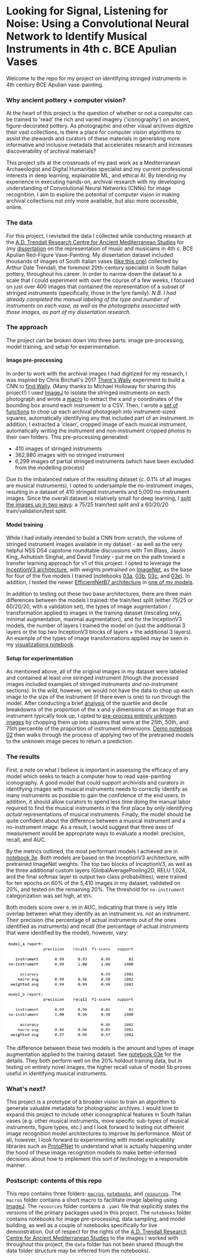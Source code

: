 # Looking for Signal, Listening for Noise: Using a Convolutional Neural Network to Identify Musical Instruments in 4th c. BCE Apulian Vases

Welcome to the repo for my project on identifying stringed instruments in 4th century BCE Apulian vase-painting.

### Why ancient pottery + computer vision?
At the heart of this project is the question of whether or not a computer can be trained to 'read' the rich and varied imagery ('iconography') on ancient, figure-decorated pottery. As photographic and other visual archives digitize their vast collections, is there a place for computer vision algorithms to assist the stewards and curators of these materials in generating more informative and inclusive metadata that accelerates research and increases discoverability of archival materials?

This project sits at the crossroads of my past work as a Mediterranean Archaeologist and Digital Humanities specialist and my current professional interests in deep learning, explainable ML, and ethical AI. By blending my experience in executing hands-on, archival research with my developing understanding of Convolutional Neural Networks (CNNs) for image recognition, I aim to explore the potential of computer vision in making archival collections not only more available, but also more *accessible*, online.

### The data
For this project, I revisited the data I collected while conducting research at the [A.D. Trendall Research Centre for Ancient Mediterranean Studies](https://www.latrobe.edu.au/trendall) for (my [dissertation](http://dx.doi.org/10.18130/V3RG67) on the representation of music and musicians in 4th c. BCE Apulian Red-Figure Vase-Painting. My dissertation dataset included thousands of images of South Italian vases ([like this one](https://blogs.getty.edu/iris/ancient-vase-presents-a-whos-who-of-the-underworld-2/)) collected by Arthur Dale Trendall, the foremost 20th-century specialist in South Italian pottery, throughout his career. In order to narrow down the dataset to a scale that I could experiment with over the course of a few weeks, I focused on just over 400 images that contained the representation of a subset of stringed instruments (specifically, those in the lyre family). *N.B. I had already completed the manual labeling of the type and number of instruments on each vase, as well as the photographs associated with those images, as part of my dissertation research.*

### The approach
The project can be broken down into three parts: image pre-processing, model training, and setup for experimentation.

#### Image pre-processing
In order to work with the archival images I had digitized for my research, I was inspired by Chris Birchall's 2017 [There's Wally](https://github.com/cb372/theres-wally) experiment to build a CNN to [find Wally](https://tech.ovoenergy.com/cheating-at-wheres-wally/). (Many thanks to Michael Holloway for sharing this project!) I used [ImageJ](https://imagej.nih.gov/ij/) to isolate the stringed instruments on each photograph and wrote a [macro](https://github.com/vai2fc/ds4-cv-vases/blob/main/macros/get_coordinates_macro.ijm) to extract the x and y coordinates of the bounding box around each instrument to a CSV. Then, I wrote a [set of functions](https://github.com/vai2fc/ds4-cv-vases/blob/main/notebooks/01_image-preprocessing.ipynb) to chop up each archival photograph into instrument-sized squares, automatically identifying any that included part of an instrument. In addition, I extracted a 'clean', cropped image of each musical instrument, automatically writing the instrument and non-instrument cropped photos to their own folders. This pre-processing generated:
* 410 images of stringed instruments
* 362,980 images with no stringed instrument
* 6,299 images of partial stringed instruments (which have been excluded from the modelling process)

Due to the imbalanced nature of the resulting dataset (c. 0.1% of all images are musical instruments), I opted to undersample the no-instrument images, resulting in a dataset of 410 stringed instruments and 5,000 no-instrument images. Since the overall dataset is relatively small for deep learning, I [split the images up in two ways](https://github.com/vai2fc/ds4-cv-vases/blob/main/notebooks/02_dataset-sampling.ipynb): a 75/25 train/test split and a 60/20/20 train/validation/test split.

#### Model training
While I had initially intended to build a CNN from scratch, the volume of stringed instrument images available in my dataset - as well as the very helpful NSS DS4 capstone roundtable discussions with Tim Blass, Jason King, Ashutosh Singhal, and David Tinsley - put me on the path toward a transfer learning approach for v1 of this project. I opted to leverage the [InceptionV3 architecture](https://keras.io/api/applications/inceptionv3/), with weights pretrained on [ImageNet](https://www.image-net.org/), as the base for four of the five models I trained (notebooks [03a](https://github.com/vai2fc/ds4-cv-vases/blob/main/notebooks/03a_inceptionv3-model-train75-test25-base.ipynb), [03b](https://github.com/vai2fc/ds4-cv-vases/blob/main/notebooks/03b_inceptionv3-model-train75-test25-w-image-augmentation.ipynb), [03c](https://github.com/vai2fc/ds4-cv-vases/blob/main/notebooks/03c_inceptionv3-model-train60-validate20-test20-w-image-augmentation.ipynb), and [03e](https://github.com/vai2fc/ds4-cv-vases/blob/main/notebooks/03e_inceptionv3-model-train60-validate20-test20-w-image-augmentation-and-additional-training-layers.ipynb)). In addition, I tested the newer [EfficientNetB7 architecture](https://keras.io/api/applications/efficientnet/#efficientnetb7-function) in [one of my models](https://github.com/vai2fc/ds4-cv-vases/blob/main/notebooks/03d_efficientnetb7-model-train60-val20-test20.ipynb).

In addition to testing out these two base architectures, there are three main differences between the models I trained: the train/test split (either 75/25 or 60/20/20, with a validation set), the types of image augmentation / transformation applied to images in the training dataset (rescaling only, minimal augmentation, maximal augmentation), and for the InceptionV3 models, the number of layers I trained the model on (just the additional 3 layers or the top two InceptionV3 blocks of layers + the additional 3 layers). An example of the types of image transformations applied may be seen in my [visualizations notebook](https://github.com/vai2fc/ds4-cv-vases/blob/main/notebooks/04_visualizations.ipynb).

#### Setup for experimentation
As mentioned above, all of the original images in my dataset were labeled and contained at least one stringed instrument (though the processed images included examples of stringed instruments *and* no-instrument sections). In the wild, however, we would not have the data to chop up each image to the size of the instrument (if there even is one) to run through the model. After conducting a brief [analysis](https://github.com/vai2fc/ds4-cv-vases/blob/main/notebooks/demo-00_analysis-notes.ipynb) of the quartile and decile breakdowns of the proportion of the x and y dimensions of an image that an instrument typically took up, I opted to [pre-process entirely unknown images](https://github.com/vai2fc/ds4-cv-vases/blob/main/notebooks/demo-01_image-preprocessing.ipynb) by chopping them up into squares that were at the 25th, 50th, and 75th percentile of the proportion of instrument dimensions. [Demo notebook 02](https://github.com/vai2fc/ds4-cv-vases/blob/main/notebooks/demo-02_predict-using-trained-models.ipynb) then walks through the process of applying two of the pretrained models to the unknown image pieces to return a prediction.

### The results
First, a note on what I believe is important in assessing the efficacy of any model which seeks to teach a computer how to read vase-painting iconography. A good model that could support archivists and curators in identifying images with musical instruments needs to correctly identify as many instruments as possible to gain the confidence of the end users. In addition, it should allow curators to spend less time doing the manual labor required to find the musical instruments in the first place by only identifying *actual* representations of musical instruments. Finally, the model should be quite confident about the difference between a musical instrument and a no-instrument image. As a result, I would suggest that three axes of measurement would be appropriate ways to evaluate a model: precision, recall, and AUC.

By the metrics outlined, the most performant models I achieved are in [notebook 3e](https://github.com/vai2fc/ds4-cv-vases/blob/main/notebooks/03e_inceptionv3-model-train60-validate20-test20-w-image-augmentation-and-additional-training-layers.ipynb). Both models are based on the InceptionV3 architecture, with pretrained ImageNet weights. The top two blocks of InceptionV3, as well as the three additional custom layers (GlobalAveragePooling2D, RELU 1,024, and the final softmax layer to output two class probabilities), were trained for ten epochs on 60% of the 5,410 images in my dataset, validated on 20%, and tested on the remaining 20%. The threshold for `no-instrument` categorization was set high, at `95%`.

Both models score over `0.99` in AUC, indicating that there is very little overlap between what they identify as an instrument vs. not an instrument. Their precision (the percentage of actual instruments out of the ones identified as instruments) and recall (the percentage of actual instruments that were identified by the model), however, vary:

<p float="left">
  <img src="https://github.com/vai2fc/ds4-cv-vases/blob/main/readme_images/model_5a_5b_performance.png" width="350" />
</p>

The difference between these two models is the amount and types of image augmentation applied to the training dataset. See [notebook 03e](https://github.com/vai2fc/ds4-cv-vases/blob/main/notebooks/03e_inceptionv3-model-train60-validate20-test20-w-image-augmentation-and-additional-training-layers.ipynb) for the details. They both perform well on the 20% holdout training data, but in testing on entirely novel images, the higher recall value of model 5b proves useful in identifying musical instruments.

### What's next?
This project is a prototype of a broader vision to train an algorithm to generate valuable metadata for photographic archives. I would love to expand this project to include other iconographical features in South Italian vases (e.g. other musical instruments, more specific sub-types of musical instruments, figure types, etc.) and I look forward to testing out different image recognition model architectures to improve its performance. Most of all, however, I look forward to experimenting with model explicability libraries such as [ProtoPNet](https://github.com/alinajadebarnett/ProtoPNet) to understand what is actually happening under the hood of these image recognition models to make better-informed decisions about how to implement this sort of technology in a responsible manner.

### Postscript: contents of this repo
This repo contains three folders: [`macros`,](https://github.com/vai2fc/ds4-cv-vases/tree/main/macros) [`notebooks`](https://github.com/vai2fc/ds4-cv-vases/tree/main/notebooks), and [`resources`](https://github.com/vai2fc/ds4-cv-vases/tree/main/resources). The `macros` folder contains a short macro to facilitate image labeling using [ImageJ](https://imagej.nih.gov/ij/). The `resources` folder contains a `.yaml` file that explicitly states the versions of the primary packages used in this project. The `notebooks` folder contains notebooks for image pre-processing, data sampling, and model building, as well as a couple of notebooks specifically for live demonstration. Out of respect for the rights of the [A.D. Trendall Research Centre for Ancient Mediterranean Studies](https://www.latrobe.edu.au/trendall) to the images I worked with throughout this project, the `data` folder has not been shared (though the data folder structure may be inferred from the notebooks).
